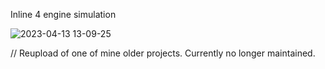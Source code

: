 Inline 4 engine simulation

![2023-04-13 13-09-25](https://user-images.githubusercontent.com/85412627/231741361-84765a0d-8e0d-4c74-9f8a-a3b57ac71695.gif)

//
Reupload of one of mine older projects. Currently no longer maintained.
